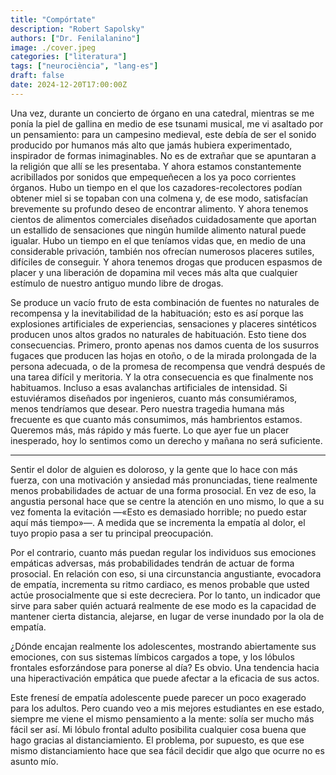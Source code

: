 ```yaml
---
title: "Compórtate"
description: "Robert Sapolsky"
authors: ["Dr. Fenilalanino"]
image: ./cover.jpeg
categories: ["literatura"]
tags: ["neurociència", "lang-es"]
draft: false
date: 2024-12-20T17:00:00Z
---
```


Una vez, durante un concierto de órgano en una catedral, mientras se me ponía la piel de gallina en medio de ese tsunami musical, me vi asaltado por un pensamiento: para un campesino medieval, este debía de ser el sonido producido por humanos más alto que jamás hubiera experimentado, inspirador de formas inimaginables. No es de extrañar que se apuntaran a la religión que allí se les presentaba. Y ahora estamos constantemente acribillados por sonidos que empequeñecen a los ya poco corrientes órganos. Hubo un tiempo en el que los cazadores-recolectores podían obtener miel si se topaban con una colmena y, de ese modo, satisfacían brevemente su profundo deseo de encontrar alimento. Y ahora tenemos cientos de alimentos comerciales diseñados cuidadosamente que aportan un estallido de sensaciones que ningún humilde alimento natural puede igualar. Hubo un tiempo en el que teníamos vidas que, en medio de una considerable privación, también nos ofrecían numerosos placeres sutiles, difíciles de conseguir. Y ahora tenemos drogas que producen espasmos de placer y una liberación de dopamina mil veces más alta que cualquier estímulo de nuestro antiguo mundo libre de drogas.

Se produce un vacío fruto de esta combinación de fuentes no naturales de recompensa y la inevitabilidad de la habituación; esto es así porque las explosiones artificiales de experiencias, sensaciones y placeres sintéticos producen unos altos grados no naturales de habituación. Esto tiene dos consecuencias. Primero, pronto apenas nos damos cuenta de los susurros fugaces que producen las hojas en otoño, o de la mirada prolongada de la persona adecuada, o de la promesa de recompensa que vendrá después de una tarea difícil y meritoria. Y la otra consecuencia es que finalmente nos habituamos. Incluso a esas avalanchas artificiales de intensidad. Si estuviéramos diseñados por ingenieros, cuanto más consumiéramos, menos tendríamos que desear. Pero nuestra tragedia humana más frecuente es que cuanto más consumimos, más hambrientos estamos. Queremos más, más rápido y más fuerte. Lo que ayer fue un placer inesperado, hoy lo sentimos como un derecho y mañana no será suficiente.

---

Sentir el dolor de alguien es doloroso, y la gente que lo hace con más fuerza, con una motivación y ansiedad más pronunciadas, tiene realmente menos probabilidades de actuar de una forma prosocial. En vez de eso, la angustia personal hace que se centre la atención en uno mismo, lo que a su vez fomenta la evitación —«Esto es demasiado horrible; no puedo estar aquí más tiempo»—. A medida que se incrementa la empatía al dolor, el tuyo propio pasa a ser tu principal preocupación.

Por el contrario, cuanto más puedan regular los individuos sus emociones empáticas adversas, más probabilidades tendrán de actuar de forma prosocial. En relación con eso, si una circunstancia angustiante, evocadora de empatía, incrementa su ritmo cardiaco, es menos probable que usted actúe prosocialmente que si este decreciera. Por lo tanto, un indicador que sirve para saber quién actuará realmente de ese modo es la capacidad de mantener cierta distancia, alejarse, en lugar de verse inundado por la ola de empatía.

¿Dónde encajan realmente los adolescentes, mostrando abiertamente sus emociones, con sus sistemas límbicos cargados a tope, y los lóbulos frontales esforzándose para ponerse al día? Es obvio. Una tendencia hacia una hiperactivación empática que puede afectar a la eficacia de sus actos.

Este frenesí de empatía adolescente puede parecer un poco exagerado para los adultos. Pero cuando veo a mis mejores estudiantes en ese estado, siempre me viene el mismo pensamiento a la mente: solía ser mucho más fácil ser así. Mi lóbulo frontal adulto posibilita cualquier cosa buena que hago gracias al distanciamiento. El problema, por supuesto, es que ese mismo distanciamiento hace que sea fácil decidir que algo que ocurre no es asunto mío.
